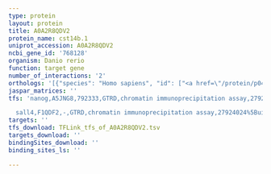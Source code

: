 ```yaml
---
type: protein
layout: protein
title: A0A2R8QDV2
protein_name: cst14b.1
uniprot_accession: A0A2R8QDV2
ncbi_gene_id: '768128'
organism: Danio rerio
function: target gene
number_of_interactions: '2'
orthologs: '[{"species": "Homo sapiens", "id": ["<a href=\"/protein/p04080\">P04080</a>", "<a href=\"/protein/p01040\">P01040</a>"]}, {"species": "Mus musculus", "id": ["<a href=\"/protein/p35175\">P35175</a>", "<a href=\"/protein/q62426\">Q62426</a>", "<a href=\"/protein/q6ie28\">Q6IE28</a>", "<a href=\"/protein/p56567\">P56567</a>", "<a href=\"/protein/l7n257\">L7N257</a>", "<a href=\"/protein/q497j0\">Q497J0</a>"]}, {"species": "Rattus norvegicus", "id": ["<a href=\"/protein/p01039\">P01039</a>", "Q6IE17", "<a href=\"/protein/p01041\">P01041</a>"]}]'
jaspar_matrices: ''
tfs: 'nanog,A5JNG8,792333,GTRD,chromatin immunoprecipitation assay,27924024%5Buid%5D,No

  sall4,F1QDF2,-,GTRD,chromatin immunoprecipitation assay,27924024%5Buid%5D,No'
targets: ''
tfs_download: TFLink_tfs_of_A0A2R8QDV2.tsv
targets_download: ''
bindingSites_download: ''
binding_sites_ls: ''

---
```

